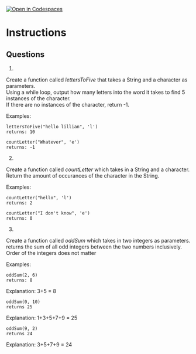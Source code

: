 [![Open in Codespaces](https://classroom.github.com/assets/launch-codespace-2972f46106e565e64193e422d61a12cf1da4916b45550586e14ef0a7c637dd04.svg)](https://classroom.github.com/open-in-codespaces?assignment_repo_id=18293055)
# Instructions  

  ## Questions

1. 
Create a function called _lettersToFive_ that takes a String and a character as parameters. </br>
Using a while loop, output how many letters into the word it takes to find 5 instances of the character.</br>
If there are no instances of the character, return -1.</br>

Examples:

```
lettersToFive("hello lillian", 'l')
returns: 10
```

```
countLetter("Whatever", 'e')
returns: -1
```

2.

Create a function called _countLetter_ which takes in a String and a character.</br>
Return the amount of occurances of the character in the String.</br>

Examples:

```
countLetter("hello", 'l')
returns: 2
```

```
countLetter("I don't know", 'e')
returns: 0
```

3. 

Create a function called _oddSum_ which takes in two integers as parameters.
returns the sum of all odd integers between the two numbers inclusively.
Order of the integers does not matter

Examples:

```
oddSum(2, 6)
returns: 8
```
Explanation: 3+5 = 8

```
oddSum(0, 10)
returns 25
```
Explanation: 1+3+5+7+9 = 25

```
oddSum(9, 2)
returns 24
```
Explanation: 3+5+7+9 = 24
